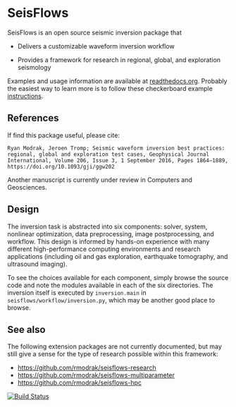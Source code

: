 SeisFlows
=========

SeisFlows is an open source seismic inversion package that

- Delivers a customizable waveform inversion workflow

- Provides a framework for research in regional, global, and exploration seismology

Examples and usage information are available at [readthedocs.org](http://seisflows.readthedocs.org/en/latest/).  Probably the easiest way to learn more is to follow these checkerboard example [instructions](http://seisflows.readthedocs.io/en/latest/instructions_remote.html).

References
----------
If find this package useful, please cite:

`Ryan Modrak, Jeroen Tromp; Seismic waveform inversion best practices: regional, global and exploration test cases, Geophysical Journal International, Volume 206, Issue 3, 1 September 2016, Pages 1864–1889, https://doi.org/10.1093/gji/ggw202`

Another manuscript is currently under review in Computers and Geosciences.


Design
------
The inversion task is abstracted into six components: solver, system, nonlinear optimization, data preprocessing, image postprocessing, and workflow.  This design is informed by hands-on experience with many different high-performance computing environments and research applications (including oil and gas exploration, earthquake tomography, and ultrasound imaging).  

To see the choices available for each component, simply browse the source code and note the modules available in each of the six directories.  The inversion itself is executed by `inversion.main` in `seisflows/workflow/inversion.py`, which may be another good place to browse.



See also
--------
The following extension packages are not currently documented, but may still give a sense for the type of research possible within this framework:

- https://github.com/rmodrak/seisflows-research
- https://github.com/rmodrak/seisflows-multiparameter
- https://github.com/rmodrak/seisflows-hpc



[![Build Status](https://travis-ci.org/rmodrak/seisflows.svg?branch=master)](https://travis-ci.org/rmodrak/seisflows)
